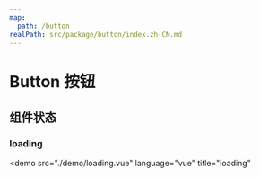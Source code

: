 ```yaml
---
map:
  path: /button
realPath: src/package/button/index.zh-CN.md
---
```


# Button 按钮

<!-- ## url

<demo src="./demo/basiccopy.vue"
  language="vue"
  title="url"
  >
</demo> -->

<!-- ## 组件类型

## 基础按钮

<demo src="./demo/basic.vue"
  language="vue"
  title="基础按钮"
  >
</demo>

## shadow按钮

<demo src="./demo/shadow.vue"
  language="vue"
  title="shadow按钮"
  round
  >
</demo>

## 图标按钮

<demo src="./demo/icon.vue"
  language="vue"
  title="图标按钮"
  >
</demo>

## Block 按钮

<demo src="./demo/block.vue"
  language="vue"
  title="Block 按钮"
  >
</demo> -->

## 组件状态

<!-- ## 按钮状态

<demo src="./demo/status.vue"
  language="vue"
  title="按钮状态"
  >
</demo> -->

### loading

<demo src="./demo/loading.vue"
  language="vue"
  title="loading"
  >
</demo>

<!-- ## 组件样式

### 按钮尺寸

<demo src="./demo/size.vue"
  language="vue"
  title="按钮尺寸"
  >
</demo>

### 按钮形状

<demo src="./demo/radius.vue"
  language="vue"
  title="按钮形状"
  >
</demo>

### 按钮主题

<demo src="./demo/theme.vue"
  language="vue"
  title="按钮主题"
  >
</demo>

## API

除 参考官方 [Button 配置](https://2x.antdv.com/components/button-cn#API)外，扩展以下参数

| 属性               | 类型                                                      | 默认值  | 可选值 | 说明                     |
| ------------------ | --------------------------------------------------------- | ------- | ------ | ------------------------ |
| color      | string                                              | -  |  -  |  当type为shadow时，color才会生效，**传入的color 必须为hex格式，暂时不支持其他格式**  |
| status      | string                                              | -  | 'error', 'warning', 'success', 'info'      |  用于有状态的按钮 |
| type      | string                                              | -  | primary', 'ghost', 'dashed', 'link', 'text', 'default', 'shadow'      |  用于改变按钮模式；新增'shadow' 模式 | -->

